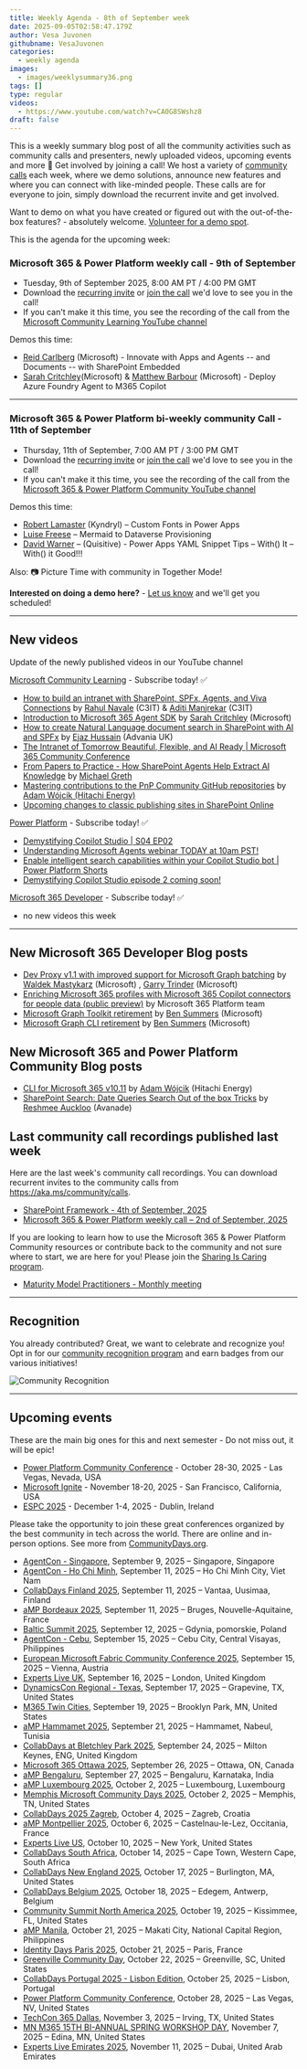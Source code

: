 ```yaml
---
title: Weekly Agenda - 8th of September week
date: 2025-09-05T02:58:47.179Z
author: Vesa Juvonen
githubname: VesaJuvonen
categories:
  - weekly agenda
images:
  - images/weeklysummary36.png
tags: []
type: regular
videos:
  - https://www.youtube.com/watch?v=CA0G8SWshz8
draft: false
---
```


This is a weekly summary blog post of all the community activities such as community calls and presenters, newly uploaded videos, upcoming events and more 🚀
Get involved by joining a call! We host a variety of [community calls](https://aka.ms/community/calls) each week, where we demo solutions, announce new features and where you can connect with like-minded people. These calls are for everyone to join, simply download the recurrent invite and get involved. 

Want to demo on what you have created or figured out with the out-of-the-box features? - absolutely welcome. [Volunteer for a demo spot](https://aka.ms/community/request/demo).

This is the agenda for the upcoming week:

### Microsoft 365 & Power Platform weekly call - 9th of September

* Tuesday, 9th of September 2025, 8:00 AM PT / 4:00 PM GMT
* Download the [recurring invite](https://aka.ms/m365-dev-call) or [join the call](https://aka.ms/m365-dev-call-join) we'd love to see you in the call!
* If you can't make it this time, you see the recording of the call from the [Microsoft Community Learning YouTube channel](https://www.youtube.com/playlist?list=PLR9nK3mnD-OUQOW86tT5dkCRQAVGY7DlH)

Demos this time:

* [Reid Carlberg](https://www.linkedin.com/in/reidcarlberg/)​ (Microsoft) - Innovate with Apps and Agents -- and Documents -- with SharePoint Embedded
* [Sarah Critchley](https://www.linkedin.com/in/sarahcritchley/)(Microsoft) & [Matthew Barbour](https://www.linkedin.com/in/matt-barbour-02702b1/) (Microsoft)​ - Deploy Azure Foundry Agent to M365 Copilot

---

### Microsoft 365 & Power Platform bi-weekly community Call - 11th of September

* Thursday, 11th of September, 7:00 AM PT / 3:00 PM GMT
* Download the [recurring invite](https://aka.ms/spdev-sig-call) or [join the call](https://aka.ms/spdev-sig-call-join) we'd love to see you in the call!
* If you can't make it this time, you see the recording of the call from the [Microsoft 365 & Power Platform Community YouTube channel](https://www.youtube.com/watch?v=gAqUr9wa2_0&list=PLR9nK3mnD-OURfm5Ypu-wK52cxBv_gXCA)

Demos this time:

* [Robert Lamaster](https://www.linkedin.com/in/robertlamaster/) (Kyndryl) – Custom Fonts in Power Apps
* [Luise Freese](https://www.linkedin.com/in/luisefreese/) – Mermaid to Dataverse Provisioning
* [David Warner](https://www.linkedin.com/in/davidwarnerii/) –  (Quisitive) - Power Apps YAML Snippet Tips – With() It – With() it Good!!!

Also: 📷 Picture Time with community in Together Mode!

**Interested on doing a demo here?** - [Let us know](https://aka.ms/community/request/demo) and we'll get you scheduled!

---
## New videos 

Update of the newly published videos in our YouTube channel 

[Microsoft Community Learning](https://www.youtube.com/@MicrosoftCommunityLearning) - Subscribe today! ✅

* [How to build an intranet with SharePoint, SPFx, Agents, and Viva Connections](https://www.youtube.com/watch?v=oWT6DtP5ZY4) by [Rahul Navale​]( https://www.linkedin.com/in/rahul-navale-67491273/) (C3IT)​ & [Aditi Manjrekar​](https://www.linkedin.com/in/aditi-manjrekar-9346ba104/) (C3IT)
* [Introduction to Microsoft 365 Agent SDK](https://www.youtube.com/watch?v=BgCK6E8Qt-4) by [Sarah Critchley](https://www.linkedin.com/in/sarahcritchley/) (Microsoft)
* [How to create Natural Language document search in SharePoint with AI and SPFx](https://www.youtube.com/watch?v=jhmI8bceObE) by [Ejaz Hussain](https://www.linkedin.com/in/hussaine/) (Advania UK)
* [The Intranet of Tomorrow  Beautiful, Flexible, and AI Ready | Microsoft 365 Community Conference](https://www.youtube.com/watch?v=2g8GiG4H1qs)
* [From Papers to Practice - How SharePoint Agents Help Extract AI Knowledge](https://www.youtube.com/watch?v=xb8MQitxWqo) by [Michael Greth​](https://www.linkedin.com/in/mgreth/)
* [Mastering contributions to the PnP Community GitHub repositories](https://www.youtube.com/watch?v=zrOdYhcDe8E) by [Adam Wójcik (Hitachi Energy)​](https://www.linkedin.com/in/adam-w%c3%b3jcik-9b7777a6/)
* [Upcoming changes to classic publishing sites in SharePoint Online](https://www.youtube.com/watch?v=y8QHV1ovBeM)

[Power Platform](https://www.youtube.com/@mspowerplatform) - Subscribe today! ✅

* [Demystifying Copilot Studio | S04 EP02](https://www.youtube.com/watch?v=tSRr-7TyV14)
* [Understanding Microsoft Agents webinar TODAY at 10am PST!](https://www.youtube.com/watch?v=H1mAznUmYR0)
* [Enable intelligent search capabilities within your Copilot Studio bot | Power Platform Shorts](https://www.youtube.com/watch?v=FJONkizAnoc)
* [Demystifying Copilot Studio episode 2 coming soon!](https://www.youtube.com/watch?v=0cMpO8tcgHM)

[Microsoft 365 Developer](https://www.youtube.com/@Microsoft365Developer) - Subscribe today! ✅

* no new videos this week

---

## New Microsoft 365 Developer Blog posts

* [Dev Proxy v1.1 with improved support for Microsoft Graph batching](https://devblogs.microsoft.com/microsoft365dev/dev-proxy-v1-1-with-improved-support-for-microsoft-graph-batching/) by [Waldek Mastykarz](https://www.linkedin.com/in/waldekmastykarz/) (Microsoft) , [Garry Trinder](https://www.linkedin.com/in/garry-trinder/) (Microsoft)
* [Enriching Microsoft 365 profiles with Microsoft 365 Copilot connectors for people data (public preview)](https://devblogs.microsoft.com/microsoft365dev/enriching-microsoft-365-profiles-with-microsoft-365-copilot-connectors-for-people-data-public-preview/) by Microsoft 365 Platform team
* [Microsoft Graph Toolkit retirement](https://devblogs.microsoft.com/microsoft365dev/microsoft-graph-toolkit-retirement/) by [Ben Summers](https://www.linkedin.com/in/benjamin-summers-8461921/) (Microsoft)
* [Microsoft Graph CLI retirement](https://devblogs.microsoft.com/microsoft365dev/microsoft-graph-cli-retirement/) by [Ben Summers](https://www.linkedin.com/in/benjamin-summers-8461921/) (Microsoft)

## New Microsoft 365 and Power Platform Community Blog posts

* [CLI for Microsoft 365 v10.11](https://pnp.github.io/blog/cli-for-microsoft-365/cli-for-microsoft-365-v10-11/) by [Adam Wójcik](https://www.linkedin.com/in/adam-w%C3%B3jcik-9b7777a6/) (Hitachi Energy)
* [SharePoint Search: Date Queries Search Out of the box Tricks](https://pnp.github.io/blog/post/sharepoint-date-search-tricks/) by [Reshmee Auckloo](https://www.linkedin.com/in/reshmee-auckloo-98a23619/) (Avanade)
 

## Last community call recordings published last week

Here are the last week's community call recordings. You can download recurrent invites to the community calls from https://aka.ms/community/calls.

* [SharePoint Framework - 4th of September, 2025](https://www.youtube.com/watch?v=Tv-vgqreTtc)
* [Microsoft 365 & Power Platform weekly call – 2nd of September, 2025](https://www.youtube.com/watch?v=E6Cp0t_37qI)

If you are looking to learn how to use the Microsoft 365 & Power Platform Community resources or contribute back to the community and not sure where to start, we are here for you! Please join the [Sharing Is Caring program](https://pnp.github.io/sharing-is-caring/).

* [Maturity Model Practitioners - Monthly meeting](https://aka.ms/mm4m365/invite)

---

## Recognition

You already contributed? Great, we want to celebrate and recognize you! Opt in for our [community recognition program](https://pnp.github.io/recognitionprogram/) and earn badges from our various initiatives! 

![Community Recognition](../images/community-recognition-2025.png)

---

## Upcoming events

These are the main big ones for this and next semester - Do not miss out, it will be epic!

* [Power Platform Community Conference](https://powerplatformconf.com/) - October 28-30, 2025 - Las Vegas, Nevada, USA
* [Microsoft Ignite](https://ignite.microsoft.com/) - November 18-20, 2025 - San Francisco, California, USA
* [ESPC 2025](https://www.sharepointeurope.com/) - December 1-4, 2025 - Dublin, Ireland

Please take the opportunity to join these great conferences organized by the best community in tech across the world. There are online and in-person options. See more from [CommunityDays.org](https://www.communitydays.org/).

* [AgentCon - Singapore](https://www.communitydays.org/event/2025-09-09/agentcon-singapore), September 9, 2025 – Singapore, Singapore
* [AgentCon - Ho Chi Minh](https://www.communitydays.org/event/2025-09-11/agentcon-ho-chi-minh), September 11, 2025 – Ho Chi Minh City, Viet Nam
* [CollabDays Finland 2025](https://www.communitydays.org/event/2025-09-11/collabdays-finland-2025), September 11, 2025 – Vantaa, Uusimaa, Finland
* [aMP Bordeaux 2025](https://www.communitydays.org/event/2025-09-11/amp-bordeaux-2025), September 11, 2025 – Bruges, Nouvelle-Aquitaine, France
* [Baltic Summit 2025](https://www.communitydays.org/event/2025-09-12/baltic-summit-2025), September 12, 2025 – Gdynia, pomorskie, Poland
* [AgentCon - Cebu](https://www.communitydays.org/event/2025-09-15/agentcon-cebu), September 15, 2025 – Cebu City, Central Visayas, Philippines
* [European Microsoft Fabric Community Conference 2025](https://www.communitydays.org/event/2025-09-15/european-microsoft-fabric-community-conference-2025), September 15, 2025 – Vienna, Austria
* [Experts Live UK](https://www.communitydays.org/event/2025-09-16/experts-live-uk), September 16, 2025 – London, United Kingdom
* [DynamicsCon Regional - Texas](https://www.communitydays.org/event/2025-09-17/dynamicscon-regional-texas), September 17, 2025 – Grapevine, TX, United States
* [M365 Twin Cities](https://www.communitydays.org/event/2025-09-19/m365-twin-cities), September 19, 2025 – Brooklyn Park, MN, United States
* [aMP Hammamet 2025](https://www.communitydays.org/event/2025-09-21/amp-hammamet-2025), September 21, 2025 – Hammamet, Nabeul, Tunisia
* [CollabDays at Bletchley Park 2025](https://www.communitydays.org/event/2025-09-24/collabdays-at-bletchley-park-2025), September 24, 2025 – Milton Keynes, ENG, United Kingdom
* [Microsoft 365 Ottawa 2025](https://www.communitydays.org/event/2025-09-26/microsoft-365-ottawa-2025), September 26, 2025 – Ottawa, ON, Canada
* [aMP Bengaluru](https://www.communitydays.org/event/2025-09-27/amp-bengaluru), September 27, 2025 – Bengaluru, Karnataka, India
* [aMP Luxembourg 2025](https://www.communitydays.org/event/2025-10-02/amp-luxembourg-2025), October 2, 2025 – Luxembourg, Luxembourg
* [Memphis Microsoft Community Days 2025](https://www.communitydays.org/event/2025-10-02/memphis-microsoft-community-days-2025), October 2, 2025 – Memphis, TN, United States
* [CollabDays 2025 Zagreb](https://www.communitydays.org/event/2025-10-04/collabdays-2025-zagreb), October 4, 2025 – Zagreb, Croatia
* [aMP Montpellier 2025](https://www.communitydays.org/event/2025-10-06/amp-montpellier-2025), October 6, 2025 – Castelnau-le-Lez, Occitania, France
* [Experts Live US](https://www.communitydays.org/event/2025-10-10/experts-live-us), October 10, 2025 – New York, United States
* [CollabDays South Africa](https://www.communitydays.org/event/2025-10-14/collabdays-south-africa), October 14, 2025 – Cape Town, Western Cape, South Africa
* [CollabDays New England 2025](https://www.communitydays.org/event/2025-10-17/collabdays-new-england-2025), October 17, 2025 – Burlington, MA, United States
* [CollabDays Belgium 2025](https://www.communitydays.org/event/2025-10-18/collabdays-belgium-2025), October 18, 2025 – Edegem, Antwerp, Belgium
* [Community Summit North America 2025](https://www.communitydays.org/event/2025-10-19/community-summit-north-america-2025), October 19, 2025 – Kissimmee, FL, United States
* [aMP Manila](https://www.communitydays.org/event/2025-10-21/amp-manila), October 21, 2025 – Makati City, National Capital Region, Philippines
* [Identity Days Paris 2025](https://www.communitydays.org/event/2025-10-21/identity-days-paris-2025), October 21, 2025 – Paris, France
* [Greenville Community Day](https://www.communitydays.org/event/2025-10-22/greenville-community-day), October 22, 2025 – Greenville, SC, United States
* [CollabDays Portugal 2025 - Lisbon Edition](https://www.communitydays.org/event/2025-10-25/collabdays-portugal-2025-lisbon-edition), October 25, 2025 – Lisbon, Portugal
* [Power Platform Community Conference](https://www.communitydays.org/event/2025-10-28/power-platform-community-conference), October 28, 2025 – Las Vegas, NV, United States
* [TechCon 365 Dallas](https://www.communitydays.org/event/2025-11-03/techcon-365-dallas), November 3, 2025 – Irving, TX, United States
* [MN M365 15TH BI-ANNUAL SPRING WORKSHOP DAY](https://www.communitydays.org/event/2025-11-07/mn-m365-15th-bi-annual-spring-workshop-day), November 7, 2025 – Edina, MN, United States
* [Experts Live Emirates 2025](https://www.communitydays.org/event/2025-11-11/experts-live-emirates-2025), November 11, 2025 – Dubai, United Arab Emirates
